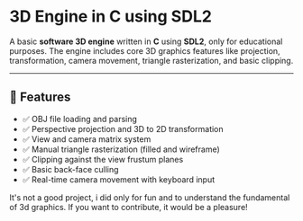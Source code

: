 # 3D Engine in C using SDL2

A basic **software 3D engine** written in **C** using **SDL2**, only for educational  purposes. The engine includes core 3D graphics features like projection, transformation, camera movement, triangle rasterization, and basic clipping.

---

## 🚀 Features

- ✅ OBJ file loading and parsing
- ✅ Perspective projection and 3D to 2D transformation
- ✅ View and camera matrix system
- ✅ Manual triangle rasterization (filled and wireframe)
- ✅ Clipping against the view frustum planes
- ✅ Basic back-face culling
- ✅ Real-time camera movement with keyboard input


It's not a good project, i did only for fun and to understand the fundamental of 3d graphics. If you want to contribute, it 
would be a pleasure!
